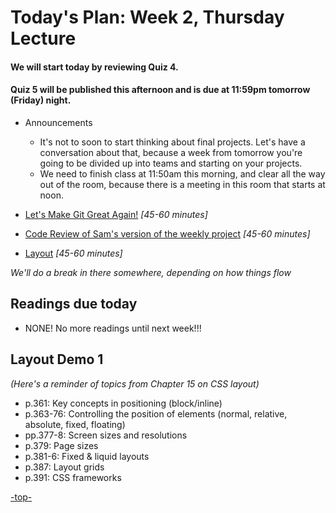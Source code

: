 <a id="top"></a>
# Today's Plan: Week 2, Thursday Lecture

#### We will start today by reviewing Quiz 4.

#### Quiz 5 will be published this afternoon and is due at 11:59pm tomorrow (Friday) night.

- Announcements
  - It's not to soon to start thinking about final projects. Let's have a conversation about that, because a week from tomorrow you're going to be divided up into teams and starting on your projects.
  - We need to finish class at 11:50am this morning, and clear all the way out of the room, because there is a meeting in this room that starts at noon.

- [Let's Make Git Great Again!](#git) *[45-60 minutes]*  

- [Code Review of Sam's version of the weekly project](#codereview) *[45-60 minutes]*

- [Layout](#layout) *[45-60 minutes]*

*We'll do a break in there somewhere, depending on how things flow*

## Readings due today

- NONE! No more readings until next week!!!

<a id="layout"></a>
## Layout Demo 1

*(Here's a reminder of topics from Chapter 15 on CSS layout)*

- p.361: Key concepts in positioning (block/inline)
- p.363-76: Controlling the position of elements (normal, relative, absolute, fixed, floating)
- pp.377-8: Screen sizes and resolutions
- p.379: Page sizes
- p.381-6: Fixed & liquid layouts
- p.387: Layout grids
- p.391: CSS frameworks

[-top-](#top)
